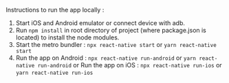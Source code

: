 Instructions to run the app locally :

1. Start iOS and Android emulator or connect device with adb.
2. Run `npm install` in root directory of project (where package.json is located) to install the node modules.
3. Start the metro bundler : `npx react-native start` or `yarn react-native start`
4. Run the app on Android : `npx react-native run-android` or `yarn react-native run-android`
   or
   Run the app on iOS : `npx react-native run-ios` or `yarn react-native run-ios`
